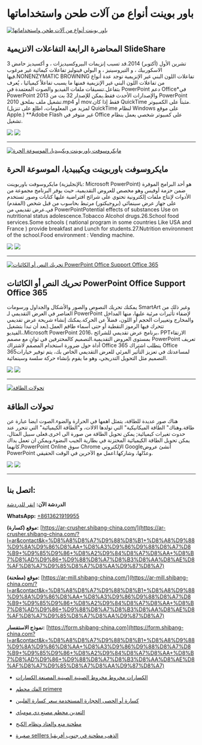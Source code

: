 # باور بوينت أنواع من آلات طحن واستخداماتها

<a href="https://swt.shibang-china.com/?l=ar&img&k=%D8%A8%D8%A7%D9%88%D8%B1+%D8%A8%D9%88%D9%8A%D9%86%D8%AA+%D8%A3%D9%86%D9%88%D8%A7%D8%B9+%D9%85%D9%86+%D8%A2%D9%84%D8%A7%D8%AA+%D8%B7%D8%AD%D9%86+%D9%88%D8%A7%D8%B3%D8%AA%D8%AE%D8%AF%D8%A7%D9%85%D8%A7%D8%AA%D9%87%D8%A7" target="_blank">![باور بوينت أنواع من آلات طحن واستخداماتها](http://static.shibang-china.com/all-800x300/440.jpg)</a>

## المحاضرة الرابعة التفاعلات الانزيمية SlideShare
3 تشرين الأول (أكتوبر) 2014.قد تسبب إنزيمات البيروكسيديزات ، و أكسيديز حامض الاسكوربيك ، و التيروسينيز ، و البولي فينوليز تفاعلات كيمائية غير مرغوب فيها.NONENZYMATIC BROWNING تفاعلات اللون البني غير الإنزيمية توجد عدة أنواع من تفاعلات اللون البني غير الإنزيمية فمنها ما يسبب تفاعلاً كيميائيا ، يُعرف بتفاعل.تنسيقات ملفات الفيديو والصوت المعتمدة في PowerPoint دعم Office*في PowerPoint 2013 والإصدارات الأحدث فقط.يمكن للإصدار 32 بت من PowerPoint 2010 تشغيل ملف بملحق.mp4 أو mov.فقط إذا كان QuickTime مثبتاً على الكمبيوتر.(لمزيد من المعلومات، اطلع على تنزيل QuickTime لنظام Windows على موقع Apple.) **Adobe Flash غير متوفر في Office على كمبيوتر شخصي يعمل بنظام تشغيل.


<a href="https://whatsapp.shibangsoft.com/WhatsApp.php" target="_blank" title="WhatsApp">![](http://static.shibang-china.com/icon/whatsapp.png)</a> <a href="https://swt.shibang-china.com/?l=ar&icon&k=%D8%A8%D8%A7%D9%88%D8%B1+%D8%A8%D9%88%D9%8A%D9%86%D8%AA+%D8%A3%D9%86%D9%88%D8%A7%D8%B9+%D9%85%D9%86+%D8%A2%D9%84%D8%A7%D8%AA+%D8%B7%D8%AD%D9%86+%D9%88%D8%A7%D8%B3%D8%AA%D8%AE%D8%AF%D8%A7%D9%85%D8%A7%D8%AA%D9%87%D8%A7" target="_blank">![](http://static.shibang-china.com/icon/chat-ar.png)</a>

---

<a href="https://swt.shibang-china.com/?l=ar&img&k=%D8%A8%D8%A7%D9%88%D8%B1+%D8%A8%D9%88%D9%8A%D9%86%D8%AA+%D8%A3%D9%86%D9%88%D8%A7%D8%B9+%D9%85%D9%86+%D8%A2%D9%84%D8%A7%D8%AA+%D8%B7%D8%AD%D9%86+%D9%88%D8%A7%D8%B3%D8%AA%D8%AE%D8%AF%D8%A7%D9%85%D8%A7%D8%AA%D9%87%D8%A7" target="_blank">![مايكروسوفت باوربوينت ويكيبيديا، الموسوعة الحرة](http://static.shibang-china.com/all-800x300/149.jpg)</a>

## مايكروسوفت باوربوينت ويكيبيديا، الموسوعة الحرة
مايكروسوفت باوربوينت (بالإنجليزية: Microsoft PowerPoint) هو أحد البرامج الموفرة ضمن حزمة أوفيس وهو مخصص للعروض التقديمية، حيث يوفر البرنامج مجموعة من الأدوات لإنتاج ملفات إلكترونية تحتوي على شرائح افتراضية عليها كتابات وصور تستخدم على جهاز عرض سينمائي (بروجيكتور) مرتبط بحاسوب من قبل شخص (المقدم) في.عرض تقديمي من PowerPointPotential effects of substances Use on nutritional status adolescence.Tobacco Alcohol drugs.26.School food services.Some schools ( national program in some countries Like USA and France ) provide breakfast and Lunch for students.27.Nutrition environment of the school.Food environment : Vending machine.


<a href="https://whatsapp.shibangsoft.com/WhatsApp.php" target="_blank" title="WhatsApp">![](http://static.shibang-china.com/icon/whatsapp.png)</a> <a href="https://swt.shibang-china.com/?l=ar&icon&k=%D8%A8%D8%A7%D9%88%D8%B1+%D8%A8%D9%88%D9%8A%D9%86%D8%AA+%D8%A3%D9%86%D9%88%D8%A7%D8%B9+%D9%85%D9%86+%D8%A2%D9%84%D8%A7%D8%AA+%D8%B7%D8%AD%D9%86+%D9%88%D8%A7%D8%B3%D8%AA%D8%AE%D8%AF%D8%A7%D9%85%D8%A7%D8%AA%D9%87%D8%A7" target="_blank">![](http://static.shibang-china.com/icon/chat-ar.png)</a>

---

<a href="https://swt.shibang-china.com/?l=ar&img&k=%D8%A8%D8%A7%D9%88%D8%B1+%D8%A8%D9%88%D9%8A%D9%86%D8%AA+%D8%A3%D9%86%D9%88%D8%A7%D8%B9+%D9%85%D9%86+%D8%A2%D9%84%D8%A7%D8%AA+%D8%B7%D8%AD%D9%86+%D9%88%D8%A7%D8%B3%D8%AA%D8%AE%D8%AF%D8%A7%D9%85%D8%A7%D8%AA%D9%87%D8%A7" target="_blank">![تحريك النص أو الكائنات PowerPoint Office Support Office 365](http://static.shibang-china.com/all-800x300/1174.jpg)</a>

## تحريك النص أو الكائنات PowerPoint Office Support Office 365
يمكنك تحريك النصوص والصور والأشكال والجداول ورسومات SmartArt وغير ذلك من العناصر في العرض التقديمي لـ PowerPoint لإضفاء تأثيرات مرئية عليها، منها المداخل والمخارج وتغييرات الحجم أو اللون، فضلاً عن الحركة.يمكنك إنشاء شريحة عرض تقديمي تتحرك فيها الرموز النقطية أو حتى أسماء طاقم العمل.(بعد أن تبدأ بتشغيل الفيديو،.Microsoft PowerPoint 2016، برنامج عرض تقديمي للشرائح، PPTالارتقاء بمستوى العروض التقديمية.التصميم كالمحترفين في ثوانٍ مع مصمم PowerPoint تعريف أداة حول ضرورة استخدام المصمم لاشتراك Office 365 يتطلب اشتراك Office 365لمساعدتك في تعزيز التأثير المرئي للعرض التقديمي الخاص بك، يتم توفير خيارات التصميم مثل التحويل التدريجي، وهو ما يقوم بإنشاء حركة سلسة وسينمائية.


<a href="https://whatsapp.shibangsoft.com/WhatsApp.php" target="_blank" title="WhatsApp">![](http://static.shibang-china.com/icon/whatsapp.png)</a> <a href="https://swt.shibang-china.com/?l=ar&icon&k=%D8%A8%D8%A7%D9%88%D8%B1+%D8%A8%D9%88%D9%8A%D9%86%D8%AA+%D8%A3%D9%86%D9%88%D8%A7%D8%B9+%D9%85%D9%86+%D8%A2%D9%84%D8%A7%D8%AA+%D8%B7%D8%AD%D9%86+%D9%88%D8%A7%D8%B3%D8%AA%D8%AE%D8%AF%D8%A7%D9%85%D8%A7%D8%AA%D9%87%D8%A7" target="_blank">![](http://static.shibang-china.com/icon/chat-ar.png)</a>

---

<a href="https://swt.shibang-china.com/?l=ar&img&k=%D8%A8%D8%A7%D9%88%D8%B1+%D8%A8%D9%88%D9%8A%D9%86%D8%AA+%D8%A3%D9%86%D9%88%D8%A7%D8%B9+%D9%85%D9%86+%D8%A2%D9%84%D8%A7%D8%AA+%D8%B7%D8%AD%D9%86+%D9%88%D8%A7%D8%B3%D8%AA%D8%AE%D8%AF%D8%A7%D9%85%D8%A7%D8%AA%D9%87%D8%A7" target="_blank">![تحولات الطاقة](http://static.shibang-china.com/all-800x300/144.jpg)</a>

## تحولات الطاقة
هناك صور عديدة للطاقة، يتمثل اهمها في الحرارة والضوء.الصوت ايضا عبارة عن طاقة.وهناك&quot; الطاقة الميكانيكية&quot; التي تولدها الالات، و&quot;الطاقة الكيميائية&quot; التي تتحرر عند حدوث تغيرات كيميائية; يمكن تحويل الطاقة من صورة الى اخرى.فعلى سبيل المثال، يمكن تحويل الطاقة الكيميائية المختزنة في بطارية الجيب الىضوء.ويمكن ان تعمل يداك كانهما.PowerPoint Online سوق Chrome الإلكتروني Googleأنشئ عروض PowerPoint وعدّلها، وشاركها.اعمل مع الآخرين في الوقت الحقيقي.


<a href="https://whatsapp.shibangsoft.com/WhatsApp.php" target="_blank" title="WhatsApp">![](http://static.shibang-china.com/icon/whatsapp.png)</a> <a href="https://swt.shibang-china.com/?l=ar&icon&k=%D8%A8%D8%A7%D9%88%D8%B1+%D8%A8%D9%88%D9%8A%D9%86%D8%AA+%D8%A3%D9%86%D9%88%D8%A7%D8%B9+%D9%85%D9%86+%D8%A2%D9%84%D8%A7%D8%AA+%D8%B7%D8%AD%D9%86+%D9%88%D8%A7%D8%B3%D8%AA%D8%AE%D8%AF%D8%A7%D9%85%D8%A7%D8%AA%D9%87%D8%A7" target="_blank">![](http://static.shibang-china.com/icon/chat-ar.png)</a>

---
## اتصل بنا:

**الدردشة الآن:** [انقر للدردشة](https://swt.shibang-china.com?l=ar&contact&k=%D8%A8%D8%A7%D9%88%D8%B1+%D8%A8%D9%88%D9%8A%D9%86%D8%AA+%D8%A3%D9%86%D9%88%D8%A7%D8%B9+%D9%85%D9%86+%D8%A2%D9%84%D8%A7%D8%AA+%D8%B7%D8%AD%D9%86+%D9%88%D8%A7%D8%B3%D8%AA%D8%AE%D8%AF%D8%A7%D9%85%D8%A7%D8%AA%D9%87%D8%A7)

**WhatsApp:**  [+8613621919955](https://whatsapp.shibangsoft.com/WhatsApp.php)

**موقع (كسارة):** [https://ar-crusher.shibang-china.com/](https://ar-crusher.shibang-china.com/?l=ar&contact&k=%D8%A8%D8%A7%D9%88%D8%B1+%D8%A8%D9%88%D9%8A%D9%86%D8%AA+%D8%A3%D9%86%D9%88%D8%A7%D8%B9+%D9%85%D9%86+%D8%A2%D9%84%D8%A7%D8%AA+%D8%B7%D8%AD%D9%86+%D9%88%D8%A7%D8%B3%D8%AA%D8%AE%D8%AF%D8%A7%D9%85%D8%A7%D8%AA%D9%87%D8%A7)

**موقع (مطحنة):** [https://ar-mill.shibang-china.com/](https://ar-mill.shibang-china.com/?l=ar&contact&k=%D8%A8%D8%A7%D9%88%D8%B1+%D8%A8%D9%88%D9%8A%D9%86%D8%AA+%D8%A3%D9%86%D9%88%D8%A7%D8%B9+%D9%85%D9%86+%D8%A2%D9%84%D8%A7%D8%AA+%D8%B7%D8%AD%D9%86+%D9%88%D8%A7%D8%B3%D8%AA%D8%AE%D8%AF%D8%A7%D9%85%D8%A7%D8%AA%D9%87%D8%A7)

**نموذج الاستفسار:** [https://form.shibang-china.com](https://form.shibang-china.com?l=ar&contact&k=%D8%A8%D8%A7%D9%88%D8%B1+%D8%A8%D9%88%D9%8A%D9%86%D8%AA+%D8%A3%D9%86%D9%88%D8%A7%D8%B9+%D9%85%D9%86+%D8%A2%D9%84%D8%A7%D8%AA+%D8%B7%D8%AD%D9%86+%D9%88%D8%A7%D8%B3%D8%AA%D8%AE%D8%AF%D8%A7%D9%85%D8%A7%D8%AA%D9%87%D8%A7)

* [الكسارات مخروط مخروط الصينية الصينية المصنعة الكسارات](../28/%D8%A7%D9%84%D9%83%D8%B3%D8%A7%D8%B1%D8%A7%D8%AA%20%D9%85%D8%AE%D8%B1%D9%88%D8%B7%20%D9%85%D8%AE%D8%B1%D9%88%D8%B7%20%D8%A7%D9%84%D8%B5%D9%8A%D9%86%D9%8A%D8%A9%20%D8%A7%D9%84%D8%B5%D9%8A%D9%86%D9%8A%D8%A9%20%D8%A7%D9%84%D9%85%D8%B5%D9%86%D8%B9%D8%A9%20%D8%A7%D9%84%D9%83%D8%B3%D8%A7%D8%B1%D8%A7%D8%AA.md)

* [الفك محطم primere](../30/%D8%A7%D9%84%D9%81%D9%83%20%D9%85%D8%AD%D8%B7%D9%85%20primere.md)

* [كسارة أو الحصى الحجارة المستخدمة سعر كسارة الفلبين](../30/%D9%83%D8%B3%D8%A7%D8%B1%D8%A9%20%D8%A3%D9%88%20%D8%A7%D9%84%D8%AD%D8%B5%D9%89%20%D8%A7%D9%84%D8%AD%D8%AC%D8%A7%D8%B1%D8%A9%20%D8%A7%D9%84%D9%85%D8%B3%D8%AA%D8%AE%D8%AF%D9%85%D8%A9%20%D8%B3%D8%B9%D8%B1%20%D9%83%D8%B3%D8%A7%D8%B1%D8%A9%20%D8%A7%D9%84%D9%81%D9%84%D8%A8%D9%8A%D9%86.md)

* [التعدين محطم مصنع دي مومباي](../30/%D8%A7%D9%84%D8%AA%D8%B9%D8%AF%D9%8A%D9%86%20%D9%85%D8%AD%D8%B7%D9%85%20%D9%85%D8%B5%D9%86%D8%B9%20%D8%AF%D9%8A%20%D9%85%D9%88%D9%85%D8%A8%D8%A7%D9%8A.md)

* [مطحنة منع والعتاد ونظام الكبح](../29/%D9%85%D8%B7%D8%AD%D9%86%D8%A9%20%D9%85%D9%86%D8%B9%20%D9%88%D8%A7%D9%84%D8%B9%D8%AA%D8%A7%D8%AF%20%D9%88%D9%86%D8%B8%D8%A7%D9%85%20%D8%A7%D9%84%D9%83%D8%A8%D8%AD.md)

* [صغيرة selllers الذهب مطحنة في جنوب أفريقيا](../27/%D8%B5%D8%BA%D9%8A%D8%B1%D8%A9%20selllers%20%D8%A7%D9%84%D8%B0%D9%87%D8%A8%20%D9%85%D8%B7%D8%AD%D9%86%D8%A9%20%D9%81%D9%8A%20%D8%AC%D9%86%D9%88%D8%A8%20%D8%A3%D9%81%D8%B1%D9%8A%D9%82%D9%8A%D8%A7.md)